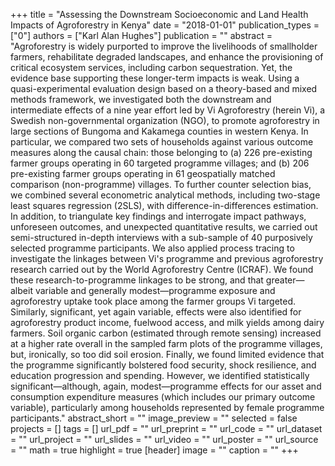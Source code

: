 +++
title = "Assessing the Downstream Socioeconomic and Land Health Impacts of Agroforestry in Kenya"
date = "2018-01-01"
publication_types = ["0"]
authors = ["Karl Alan Hughes"]
publication = ""
abstract = "Agroforestry is widely purported to improve the livelihoods of smallholder farmers, rehabilitate degraded landscapes, and enhance the provisioning of critical ecosystem services, including carbon sequestration. Yet, the evidence base supporting these longer-term impacts is weak. Using a quasi-experimental evaluation design based on a theory-based and mixed methods framework, we investigated both the downstream and intermediate effects of a nine year effort led by Vi Agroforestry (herein Vi), a Swedish non-governmental organization (NGO), to promote agroforestry in large sections of Bungoma and Kakamega counties in western Kenya. In particular, we compared two sets of households against various outcome measures along the causal chain: those belonging to (a) 226 pre-existing farmer groups operating in 60 targeted programme villages; and (b) 206 pre-existing farmer groups operating in 61 geospatially matched comparison (non-programme) villages. To further counter selection bias, we combined several econometric analytical methods, including two-stage least squares regression (2SLS), with difference-in-differences estimation. In addition, to triangulate key findings and interrogate impact pathways, unforeseen outcomes, and unexpected quantitative results, we carried out semi-structured in-depth interviews with a sub-sample of 40 purposively selected programme participants. We also applied process tracing to investigate the linkages between Vi's programme and previous agroforestry research carried out by the World Agroforestry Centre (ICRAF). We found these research-to-programme linkages to be strong, and that greater—albeit variable and generally modest—programme exposure and agroforestry uptake took place among the farmer groups Vi targeted. Similarly, significant, yet again variable, effects were also identified for agroforestry product income, fuelwood access, and milk yields among dairy farmers. Soil organic carbon (estimated through remote sensing) increased at a higher rate overall in the sampled farm plots of the programme villages, but, ironically, so too did soil erosion. Finally, we found limited evidence that the programme significantly bolstered food security, shock resilience, and education progression and spending. However, we identified statistically significant—although, again, modest—programme effects for our asset and consumption expenditure measures (which includes our primary outcome variable), particularly among households represented by female programme participants."
abstract_short = ""
image_preview = ""
selected = false
projects = []
tags = []
url_pdf = ""
url_preprint = ""
url_code = ""
url_dataset = ""
url_project = ""
url_slides = ""
url_video = ""
url_poster = ""
url_source = ""
math = true
highlight = true
[header]
image = ""
caption = ""
+++
